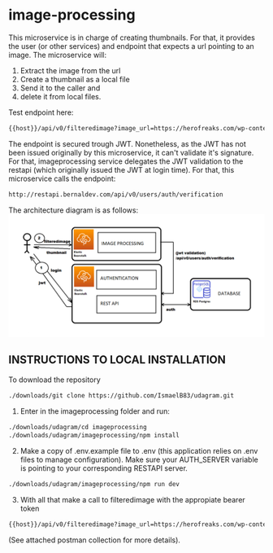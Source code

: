 # image-processing
This microservice is in charge of creating thumbnails. For that, it provides the user (or other services) and endpoint that expects a url pointing to an image. The microservice will:
1) Extract the image from the url
2) Create a thumbnail as a local file
3) Send it to the caller and
4) delete it from local files.

Test endpoint here:
```bash
{{host}}/api/v0/filteredimage?image_url=https://herofreaks.com/wp-content/uploads/2020/08/Tainted-Grail.jpg
```

The endpoint is secured trough JWT. Nonetheless, as the JWT has not been issued originally by this microservice, it can't validate it's signature. For that, imageprocessing service delegates the JWT validation to the restapi (which originally issued the JWT at login time). For that, this microservice calls the endpoint:
```bash
http://restapi.bernaldev.com/api/v0/users/auth/verification
```
The architecture diagram is as follows:
![AWS_Architecture](docs/diagram.png)

## INSTRUCTIONS TO LOCAL INSTALLATION

To download the repository

```bash
./downloads/git clone https://github.com/IsmaelB83/udagram.git
```

1) Enter in the imageprocessing folder and run:
```bash
./downloads/udagram/cd imageprocessing
./downloads/udagram/imageprocessing/npm install
```
2) Make a copy of .env.example file to .env (this application relies on .env files to manage configuration). Make sure your AUTH_SERVER variable is pointing to your corresponding RESTAPI server.
```bash
./downloads/udagram/imageprocessing/npm run dev
```

3) With all that make a call to filteredimage with the appropiate bearer token
```bash
{{host}}/api/v0/filteredimage?image_url=https://herofreaks.com/wp-content/uploads/2020/08/Tainted-Grail.jpg
```

(See attached postman collection for more details).
